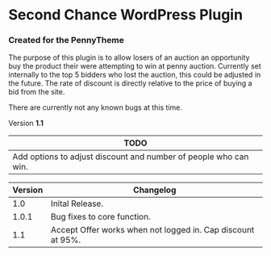 # Second Chance WordPress Plugin
### Created for the PennyTheme

The purpose of this plugin is to allow losers of an auction an opportunity buy the product their were attempting to win at penny auction. Currently set internally to the top 5 bidders who lost the auction, this could be adjusted in the future. The rate of discount is directly relative to the price of buying a bid from the site.

There are currently not any known bugs at this time.

Version **1.1**

|TODO|
|---|
|Add options to adjust discount and number of people who can win.|

|Version|Changelog|
|---    |---|
|1.0   |Inital Release.|
|1.0.1 |Bug fixes to core function.|
|1.1|Accept Offer works when not logged in. Cap discount at 95%.|
